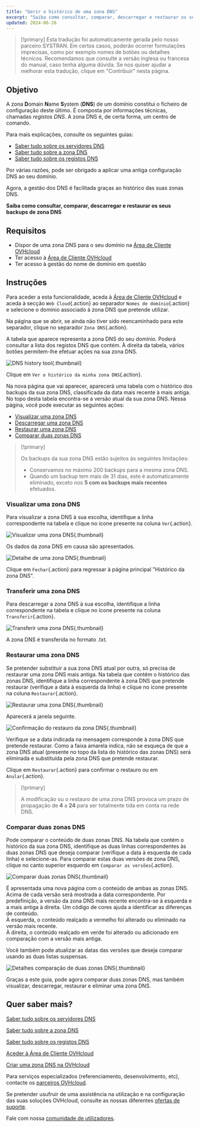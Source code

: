 ```yaml
---
title: "Gerir o histórico de uma zona DNS"
excerpt: "Saiba como consultar, comparar, descarregar e restaurar os seus backups de zona DNS"
updated: 2024-06-26
---
```


> [!primary]
> Esta tradução foi automaticamente gerada pelo nosso parceiro SYSTRAN. Em certos casos, poderão ocorrer formulações imprecisas, como por exemplo nomes de botões ou detalhes técnicos. Recomendamos que consulte a versão inglesa ou francesa do manual, caso tenha alguma dúvida. Se nos quiser ajudar a melhorar esta tradução, clique em "Contribuir" nesta página.
>

## Objetivo

A zona **D**omain **N**ame **S**ystem (**DNS**) de um domínio constitui o ficheiro de configuração deste último. É composta por informações técnicas, chamadas *registos DNS*. A zona DNS é, de certa forma, um centro de comando.

Para mais explicações, consulte os seguintes guias:

- [Saber tudo sobre os servidores DNS](/pages/web_cloud/domains/dns_server_general_information)
- [Saber tudo sobre a zona DNS](/pages/web_cloud/domains/dns_zone_general_information)
- [Saber tudo sobre os registos DNS](/pages/web_cloud/domains/dns_zone_records)

Por várias razões, pode ser obrigado a aplicar uma antiga configuração DNS ao seu domínio.

Agora, a gestão dos DNS é facilitada graças ao histórico das suas zonas DNS.

**Saiba como consultar, comparar, descarregar e restaurar os seus backups de zona DNS**

## Requisitos

- Dispor de uma zona DNS para o seu domínio na [Área de Cliente OVHcloud](/links/manager)
- Ter acesso à [Área de Cliente OVHcloud](/links/manager)
- Ter acesso à gestão do nome de domínio em questão

## Instruções

Para aceder a esta funcionalidade, aceda à [Área de Cliente OVHcloud](/links/manager) e aceda à secção `Web Cloud`{.action} ao separador `Nomes de domínio`{.action} e selecione o domínio associado à zona DNS que pretende utilizar.

Na página que se abrir, se ainda não tiver sido reencaminhado para este separador, clique no separador `Zona DNS`{.action}.

A tabela que aparece representa a zona DNS do seu domínio. Poderá consultar a lista dos registos DNS que contém. À direita da tabela, vários botões permitem-lhe efetuar ações na sua zona DNS. 

![DNS history tool](images/dns-zone-history.png){.thumbnail}

Clique em `Ver o histórico da minha zona DNS`{.action}. 

Na nova página que vai aparecer, aparecerá uma tabela com o histórico dos backups da sua zona DNS, classificada da data mais recente à mais antiga. No topo desta tabela encontra-se a versão atual da sua zona DNS. Nessa página, você pode executar as seguintes ações:

- [Visualizar uma zona DNS](#view)
- [Descarregar uma zona DNS](#download)
- [Restaurar uma zona DNS](#restore)
- [Comparar duas zonas DNS](#compare)

> [!primary]
>
> Os backups da sua zona DNS estão sujeitos às seguintes limitações:
>
> - Conservamos no máximo 200 backups para a mesma zona DNS.
> - Quando um backup tem mais de 31 dias, este é automaticamente eliminado, exceto nos **5 com os backups mais recentes** efetuados.
>

### Visualizar uma zona DNS <a name="view"></a>

Para visualizar a zona DNS à sua escolha, identifique a linha correspondente na tabela e clique no ícone presente na coluna `Ver`{.action}.

![Visualizar uma zona DNS](images/visualize-dns-eyes.png){.thumbnail}

Os dados da zona DNS em causa são apresentados.

![Detalhe de uma zona DNS](images/details-dns-zone.png){.thumbnail}

Clique em `Fechar`{.action} para regressar à página principal "Histórico da zona DNS".

### Transferir uma zona DNS <a name="download"></a>

Para descarregar a zona DNS à sua escolha, identifique a linha correspondente na tabela e clique no ícone presente na coluna `Transferir`{.action}.

![Transferir uma zona DNS](images/download-dns-zone.png){.thumbnail}

A zona DNS é transferida no formato .txt.

### Restaurar uma zona DNS <a name="restore"></a>

Se pretender substituir a sua zona DNS atual por outra, só precisa de restaurar uma zona DNS mais antiga. Na tabela que contém o histórico das zonas DNS, identifique a linha correspondente à zona DNS que pretende restaurar (verifique a data à esquerda da linha) e clique no ícone presente na coluna `Restaurar`{.action}.

![Restaurar uma zona DNS](images/restore-dns-zone.png){.thumbnail}

Aparecerá a janela seguinte.

![Confirmação do restauro da zona DNS](images/confirmation-restore-dns-zone.png){.thumbnail}

Verifique se a data indicada na mensagem corresponde à zona DNS que pretende restaurar. Como a faixa amarela indica, não se esqueça de que a zona DNS atual (presente no topo da lista do histórico das zonas DNS) será eliminada e substituída pela zona DNS que pretende restaurar.

Clique em `Restaurar`{.action} para confirmar o restauro ou em `Anular`{.action}.

> [!primary]
>
> A modificação ou o restauro de uma zona DNS provoca um prazo de propagação de **4** a **24** para ser totalmente tida em conta na rede DNS.
>

### Comparar duas zonas DNS <a name="compare"></a>

Pode comparar o conteúdo de duas zonas DNS. Na tabela que contém o histórico da sua zona DNS, identifique as duas linhas correspondentes às duas zonas DNS que deseja comparar (verifique a data à esquerda de cada linha) e selecione-as. Para comparar estas duas versões de zona DNS, clique no canto superior esquerdo em `Comparar as versões`{.action}.

![Comparar duas zonas DNS](images/compare-two-dns-zone.png){.thumbnail}

É apresentada uma nova página com o conteúdo de ambas as zonas DNS. Acima de cada versão será mostrada a data correspondente. Por predefinição, a versão da zona DNS mais recente encontra-se à esquerda e a mais antiga à direita. Um código de cores ajuda a identificar as diferenças de conteúdo.<br>
À esquerda, o conteúdo realçado a vermelho foi alterado ou eliminado na versão mais recente.<br>
À direita, o conteúdo realçado em verde foi alterado ou adicionado em comparação com a versão mais antiga. 

Você também pode atualizar as datas das versões que deseja comparar usando as duas listas suspensas.

![Detalhes comparação de duas zonas DNS](images/compare-dns-zone-details.png){.thumbnail}

Graças a este guia, pode agora comparar duas zonas DNS, mas também visualizar, descarregar, restaurar e eliminar uma zona DNS.

## Quer saber mais?

[Saber tudo sobre os servidores DNS](/pages/web_cloud/domains/dns_server_general_information)

[Saber tudo sobre a zona DNS](/pages/web_cloud/domains/dns_zone_general_information)

[Saber tudo sobre os registos DNS](/pages/web_cloud/domains/dns_zone_records)

[Aceder à Área de Cliente OVHcloud](/pages/account_and_service_management/account_information/ovhcloud-account-login)

[Criar uma zona DNS na OVHcloud](/pages/web_cloud/domains/dns_zone_create)

Para serviços especializados (referenciamento, desenvolvimento, etc), contacte os [parceiros OVHcloud](/links/partner).

Se pretender usufruir de uma assistência na utilização e na configuração das suas soluções OVHcloud, consulte as nossas diferentes [ofertas de suporte](/links/support).

Fale com nossa [comunidade de utilizadores](/links/community).